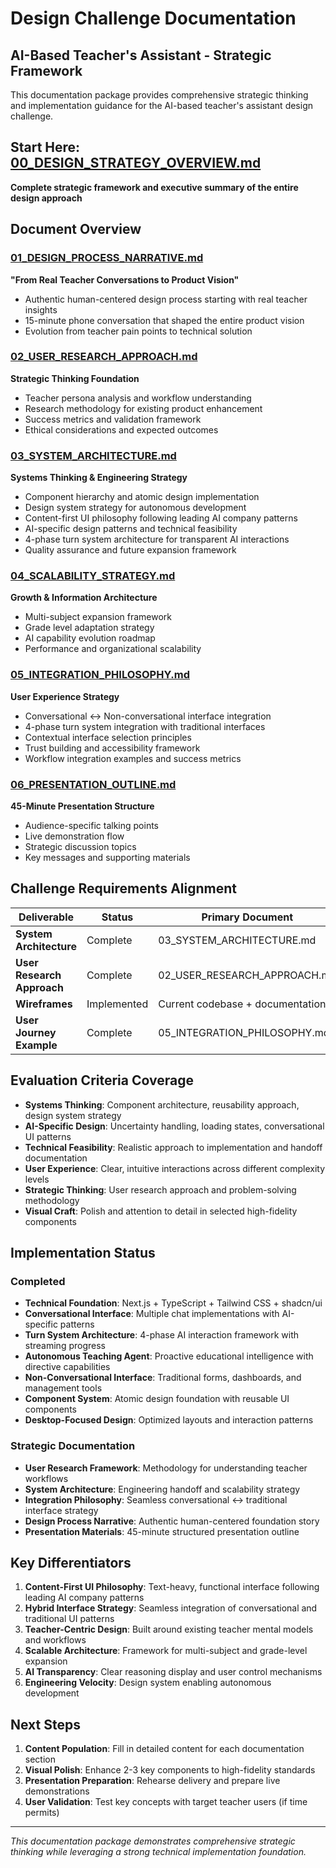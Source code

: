 # Design Challenge Documentation
## AI-Based Teacher's Assistant - Strategic Framework

This documentation package provides comprehensive strategic thinking and implementation guidance for the AI-based teacher's assistant design challenge.

## **Start Here: [00_DESIGN_STRATEGY_OVERVIEW.md](./00_DESIGN_STRATEGY_OVERVIEW.md)**
**Complete strategic framework and executive summary of the entire design approach**

## Document Overview

### [01_DESIGN_PROCESS_NARRATIVE.md](./01_DESIGN_PROCESS_NARRATIVE.md)
**"From Real Teacher Conversations to Product Vision"**
- Authentic human-centered design process starting with real teacher insights
- 15-minute phone conversation that shaped the entire product vision
- Evolution from teacher pain points to technical solution

### [02_USER_RESEARCH_APPROACH.md](./02_USER_RESEARCH_APPROACH.md)
**Strategic Thinking Foundation**
- Teacher persona analysis and workflow understanding
- Research methodology for existing product enhancement
- Success metrics and validation framework
- Ethical considerations and expected outcomes

### [03_SYSTEM_ARCHITECTURE.md](./03_SYSTEM_ARCHITECTURE.md)
**Systems Thinking & Engineering Strategy**
- Component hierarchy and atomic design implementation
- Design system strategy for autonomous development
- Content-first UI philosophy following leading AI company patterns
- AI-specific design patterns and technical feasibility
- 4-phase turn system architecture for transparent AI interactions
- Quality assurance and future expansion framework

### [04_SCALABILITY_STRATEGY.md](./04_SCALABILITY_STRATEGY.md)
**Growth & Information Architecture**
- Multi-subject expansion framework
- Grade level adaptation strategy
- AI capability evolution roadmap
- Performance and organizational scalability

### [05_INTEGRATION_PHILOSOPHY.md](./05_INTEGRATION_PHILOSOPHY.md)
**User Experience Strategy**
- Conversational ↔ Non-conversational interface integration
- 4-phase turn system integration with traditional interfaces
- Contextual interface selection principles
- Trust building and accessibility framework
- Workflow integration examples and success metrics

### [06_PRESENTATION_OUTLINE.md](./06_PRESENTATION_OUTLINE.md)
**45-Minute Presentation Structure**
- Audience-specific talking points
- Live demonstration flow
- Strategic discussion topics
- Key messages and supporting materials

## Challenge Requirements Alignment

| Deliverable | Status | Primary Document |
|-------------|--------|------------------|
| **System Architecture** | Complete | 03_SYSTEM_ARCHITECTURE.md |
| **User Research Approach** | Complete | 02_USER_RESEARCH_APPROACH.md |
| **Wireframes** | Implemented | Current codebase + documentation |
| **User Journey Example** | Complete | 05_INTEGRATION_PHILOSOPHY.md |

## Evaluation Criteria Coverage

- **Systems Thinking**: Component architecture, reusability approach, design system strategy
- **AI-Specific Design**: Uncertainty handling, loading states, conversational UI patterns
- **Technical Feasibility**: Realistic approach to implementation and handoff documentation
- **User Experience**: Clear, intuitive interactions across different complexity levels
- **Strategic Thinking**: User research approach and problem-solving methodology
- **Visual Craft**: Polish and attention to detail in selected high-fidelity components

## Implementation Status

### Completed
- **Technical Foundation**: Next.js + TypeScript + Tailwind CSS + shadcn/ui
- **Conversational Interface**: Multiple chat implementations with AI-specific patterns
- **Turn System Architecture**: 4-phase AI interaction framework with streaming progress
- **Autonomous Teaching Agent**: Proactive educational intelligence with directive capabilities
- **Non-Conversational Interface**: Traditional forms, dashboards, and management tools
- **Component System**: Atomic design foundation with reusable UI components
- **Desktop-Focused Design**: Optimized layouts and interaction patterns

### Strategic Documentation
- **User Research Framework**: Methodology for understanding teacher workflows
- **System Architecture**: Engineering handoff and scalability strategy
- **Integration Philosophy**: Seamless conversational ↔ traditional interface strategy
- **Design Process Narrative**: Authentic human-centered foundation story
- **Presentation Materials**: 45-minute structured presentation outline

## Key Differentiators

1. **Content-First UI Philosophy**: Text-heavy, functional interface following leading AI company patterns
2. **Hybrid Interface Strategy**: Seamless integration of conversational and traditional UI patterns
3. **Teacher-Centric Design**: Built around existing teacher mental models and workflows
4. **Scalable Architecture**: Framework for multi-subject and grade-level expansion
5. **AI Transparency**: Clear reasoning display and user control mechanisms
6. **Engineering Velocity**: Design system enabling autonomous development

## Next Steps

1. **Content Population**: Fill in detailed content for each documentation section
2. **Visual Polish**: Enhance 2-3 key components to high-fidelity standards
3. **Presentation Preparation**: Rehearse delivery and prepare live demonstrations
4. **User Validation**: Test key concepts with target teacher users (if time permits)

---

*This documentation package demonstrates comprehensive strategic thinking while leveraging a strong technical implementation foundation.*
